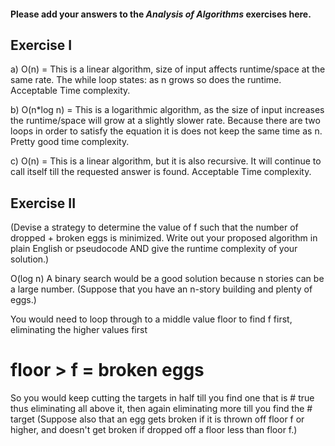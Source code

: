 #### Please add your answers to the ***Analysis of  Algorithms*** exercises here.

## Exercise I
a) O(n) = This is a linear algorithm, size of input affects runtime/space 
at the same rate. 
The while loop states: as n grows so does the runtime.
Acceptable Time complexity.

b) O(n*log n) = This is a logarithmic algorithm, as the size 
of input increases the runtime/space will grow at a slightly 
slower rate. 
Because there are two loops in order to satisfy the equation
it is does not keep the same time as n.
Pretty good time complexity.


c) O(n) = This is a linear algorithm, but it is also recursive.
It will continue to call itself till the requested answer is 
found. 
Acceptable Time complexity.


## Exercise II
 
(Devise a strategy to determine 
the value of f such that the number of dropped + broken eggs 
is minimized.
Write out your proposed algorithm in plain English or 
pseudocode AND give the runtime complexity of your solution.)


O(log n)
A binary search would be a good solution because n stories 
can be a large number.
(Suppose that you have an n-story building and plenty of eggs.)

You would need to loop through to a middle value floor to 
find f first, eliminating the higher values first 
# floor > f = broken eggs
So you would keep cutting the targets in half till you find
one that is # true thus eliminating all above it, then
again eliminating more till you find the # target 
(Suppose also that an egg gets broken if it is thrown off 
floor f or higher, and doesn't get broken if dropped off 
a floor less than floor f.)